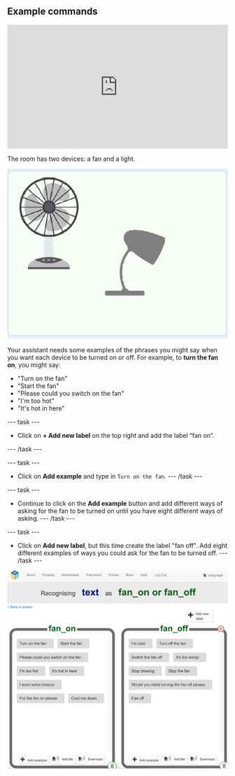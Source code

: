 ## Example commands

<html>
  <div style="position: relative; overflow: hidden; padding-top: 56.25%;">
    <iframe style="position: absolute; top: 0; left: 0; right: 0; width: 100%; height: 100%; border: none;" src="https://www.youtube.com/embed/DIcLsC0VVec?rel=0&cc_load_policy=1" allowfullscreen allow="accelerometer; autoplay; clipboard-write; encrypted-media; gyroscope; picture-in-picture; web-share"></iframe>
  </div>
</html>



The room has two devices: a fan and a light.

![A fan and a light](images/classroom-devices.png)

Your assistant needs some examples of the phrases you might say when you want each device to be turned on or off. For example, to **turn the fan on**, you might say:

+ "Turn on the fan"
+ "Start the fan"
+ "Please could you switch on the fan"
+ "I'm too hot"
+ "It's hot in here"


--- task ---
+ Click on **+ Add new label** on the top right and add the label “fan on”. 

--- /task ---

--- task ---
+ Click on **Add example** and type in `Turn on the fan`.
--- /task ---

--- task ---
+ Continue to click on the **Add example** button and add different ways of asking for the fan to be turned on until you have eight different ways of asking.
--- /task ---

--- task ---
+ Click on **Add new label**, but this time create the label "fan off". Add eight different examples of ways you could ask for the fan to be turned off.
--- /task ---

![Fan on and off categories with eight examples of commands in each](images/fan-on-and-off.png)
